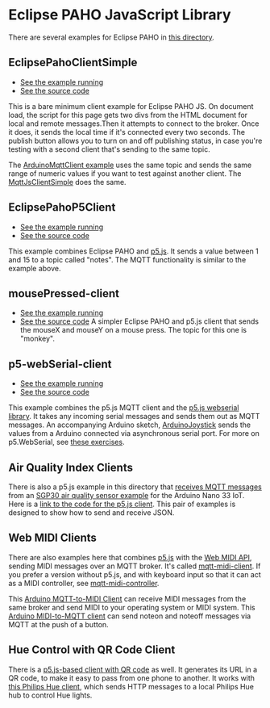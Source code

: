 # Eclipse PAHO JavaScript Library

There are several examples for Eclipse PAHO in [this directory]({{site.codeurl}}/browser-clients/eclipse-pahojs/). 

## EclipsePahoClientSimple
* [See the example running](EclipsePahoClientSimple)
* [See the source code]({{site.codeurl}}/browser-clients/eclipse-pahojs/EclipsePahoClientSimple)

This is a bare minimum client example for Eclipse PAHO JS. On document load, the script for this page gets two divs from the HTML document for local and remote messages.Then it attempts to connect to the broker. Once it does, it sends the local time if it's connected every two seconds. The publish button allows you to turn on and off publishing status, in case you're testing with a second client that's sending to the same topic.

The [ArduinoMqttClient example]({{site.codeurl}}/arduino-clients/ArduinoMqttClient) uses the same topic and sends the same range of numeric values if you want to test against another client.  The [MqttJsClientSimple](../mqttjs/MqttJsClientSimple/) does the same. 

## EclipsePahoP5Client
* [See the example running](EclipsePahoP5Client)
* [See the source code]({{site.codeurl}}/browser-clients/eclipse-pahojs/EclipsePahoP5Client)

This example combines Eclipse PAHO and [p5.js](https://p5js.org/). It sends a value between 1 and 15 to a topic called "notes". The MQTT functionality is similar to the example above. 

## mousePressed-client
* [See the example running](mousePressed-client)
* [See the source code]({{site.codeurl}}/browser-clients/eclipse-pahojs/mousePressed-client)
A simpler Eclipse PAHO and p5.js client that sends the mouseX and mouseY on a mouse press. The topic for this one is "monkey".

## p5-webSerial-client
* [See the example running](p5-webSerial-client)
* [See the source code]({{site.codeurl}}/browser-clients/eclipse-pahojs/p5-webSerial-client)

This example combines the p5.js MQTT client and the [p5.js webserial library](https://github.com/yoonbuck/p5.WebSerial). It takes any incoming serial messages and sends them out as MQTT messages. An accompanying Arduino sketch, [ArduinoJoystick](p5-webSerial-client/ArduinoJoystick/) sends the values from a Arduino connected via asynchronous serial port. For more on p5.WebSerial, see [these exercises](https://itp.nyu.edu/physcomp/labs/#p5js_webserial_library).


## Air Quality Index Clients
There is also a p5.js example in this directory that [receives MQTT messages](p5js-mqtt-client/AQISensorReceiver/index.html) from an [SGP30 air quality sensor example](https://github.com/tigoe/mqtt-examples/tree/main/MqttClientAQISender) for the Arduino Nano 33 IoT. Here is a [link to the code for the p5.js client](https://github.com/tigoe/mqtt-examples/tree/main/p5js-mqtt-client/AQISensorReceiver). This pair of examples is designed to show how to send and receive JSON.

## Web MIDI Clients

There are also examples here that combines [p5.js](https://p5js.org) with the [Web MIDI API](https://www.w3.org/TR/webmidi/), sending MIDI messages over an MQTT broker. It's called [mqtt-midi-client](p5js-mqtt-client/mqtt-midi-client). If you prefer a version without p5.js, and with keyboard input so that it can act as a MIDI controller, see [mqtt-midi-controller](mqtt-midi-controller).
 
This [Arduino MQTT-to-MIDI Client](https://github.com/tigoe/mqtt-examples/tree/main/MqttClientMIDIPlayer) can receive MIDI messages from the same broker and send MIDI to your operating system or MIDI system.  This [Arduino MIDI-to-MQTT client](https://github.com/tigoe/mqtt-examples/tree/main/MqttClientMIDIController) can send noteon and noteoff messages via MQTT at the push of a button.

## Hue Control with QR Code Client

There is a [p5.js-based client with QR code](MqttWithQRCode) as well.  It generates its URL in a QR code, to make it easy to pass from one phone to another. It works with [this Philips Hue client](MqttLightControl), which sends HTTP messages to a local Philips Hue hub to control Hue lights. 
